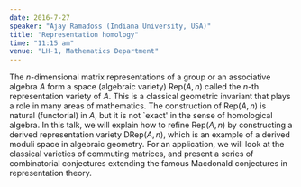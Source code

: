 ```yaml
---
date: 2016-7-27
speaker: "Ajay Ramadoss (Indiana University, USA)"
title: "Representation homology"
time: "11:15 am" 
venue: "LH-1, Mathematics Department"
---
```

The $n$-dimensional matrix representations of a group or an associative
algebra $A$ form a space (algebraic variety) Rep$(A,n)$ called the $n$-th
representation  variety of $A$. This is a classical geometric invariant that
plays a role in many areas of mathematics. The construction of Rep$(A,n)$ is
natural (functorial) in $A$, but it is not `exact' in the sense of
homological algebra. In this talk, we will
explain how to refine Rep$(A,n)$ by constructing a derived representation
variety DRep$(A,n)$, which is an example of a derived moduli space in
algebraic geometry. For an application, we will look at the classical
varieties of commuting matrices, and present a series of combinatorial
conjectures extending the famous Macdonald conjectures in representation
theory.
